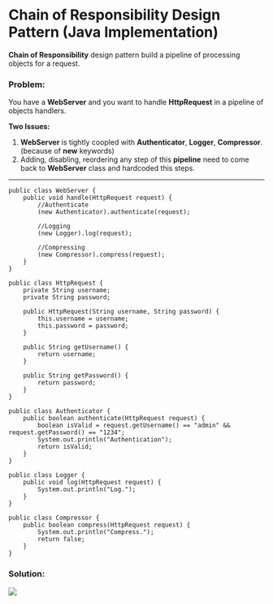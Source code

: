 # Chain of Responsibility Design Pattern (Java Implementation)

**Chain of Responsibility** design pattern build a pipeline of processing objects for a request.
### Problem: 
You have a **WebServer** and you want to handle **HttpRequest** in a pipeline of objects handlers.

**Two Issues:**
1. **WebServer** is tightly coopled with **Authenticator**, **Logger**, **Compressor**. (because of **new** keywords)
2. Adding, disabling, reordering any step of this **pipeline** need to come back to **WebServer** class and hardcoded this steps.

---

    public class WebServer {
        public void handle(HttpRequest request) {
            //Authenticate
            (new Authenticator).authenticate(request);
            
            //Logging
            (new Logger).log(request);

            //Compressing
            (new Compressor).compress(request);
        }
    }

    public class HttpRequest {
        private String username;
        private String password;
        
        public HttpRequest(String username, String password) {
            this.username = username;
            this.password = password;
        }

        public String getUsername() {
            return username;
        }

        public String getPassword() {
            return password;
        }
    }

    public class Authenticator {
        public boolean authenticate(HttpRequest request) {
            boolean isValid = request.getUsername() == "admin" && request.getPassword() == "1234";
            System.out.println("Authentication");
            return isValid;
        }
    }

    public class Logger {
        public void log(HttpRequest request) {
            System.out.println("Log.");
        }
    }

    public class Compressor {
        public boolean compress(HttpRequest request) {
            System.out.println("Compress.");
            return false;
        }
    }
### Solution:
![](https://github.com/shamy1st/design-pattern-chain-of-responsibility-java/blob/main/chain-of-responsibility-solution-uml.png)
